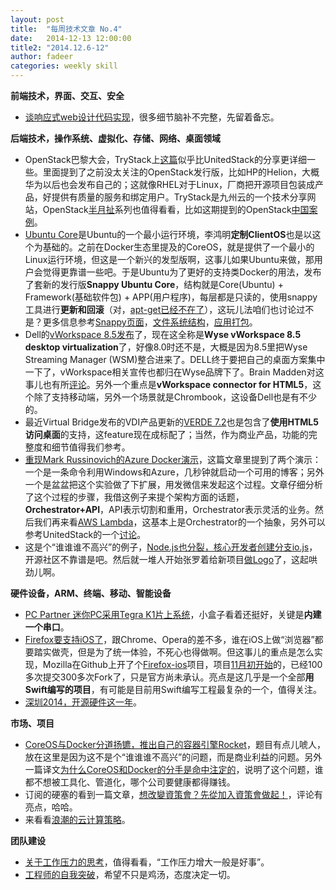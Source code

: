```yaml
---
layout: post
title:  "每周技术文章 No.4"
date:   2014-12-13 12:00:00
title2: "2014.12.6-12"
author: fadeer
categories: weekly skill
---
```

**前端技术，界面、交互、安全**

* [谈响应式web设计代码实现](http://isux.tencent.com/code-of-response-web-design.html)，很多细节脑补不完整，先留着备忘。

**后端技术，操作系统、虚拟化、存储、网络、桌面领域**

* OpenStack巴黎大会，TryStack上[这篇](http://trystack.cn/uncategorized/openstack-summit-2014-%E5%B7%B4%E9%BB%8E%E7%AB%99%E5%85%A8%E8%AE%B0%E5%BD%95/)似乎比UnitedStack的分享更详细一些。里面提到了之前没太关注的OpenStack发行版，比如HP的Helion，大概华为以后也会发布自己的；这就像RHEL对于Linux，厂商把开源项目包装成产品，好提供有质量的服务和绑定用户。TryStack是九州云的一个技术分享网站，OpenStack[半月扯](http://trystack.cn/news/openstack%E5%8D%8A%E6%9C%88%E6%89%AF-12%E6%9C%88%E4%B8%8B/)系列也值得看看，比如这期提到的OpenStack[中国案例](http://www.openstack.org/user-stories/)。
* [Ubuntu Core](https://wiki.ubuntu.com/Core)是Ubuntu的一个最小运行环境，李鸿明**定制ClientOS**也是以这个为基础的。之前在Docker生态里提及的CoreOS，就是提供了一个最小的Linux运行环境，但这是一个新兴的发型版啊，这事儿如果Ubuntu来做，那用户会觉得更靠谱一些吧。于是Ubuntu为了更好的支持类Docker的用法，发布了套新的发行版**Snappy Ubuntu Core**，结构就是Core(Ubuntu) + Framework(基础软件包) + APP(用户程序)，每层都是只读的，使用snappy工具进行**更新和回滚**（对，[apt-get已经不在了](http://www.36kr.com/p/217714.html)），这玩儿法咱们也讨论过不是？更多信息参考[Snappy页面](http://www.ubuntu.com/cloud/tools/snappy)，[文件系统结构](http://developer.ubuntu.com/snappy/filesystem-layout/)，[应用打包](http://developer.ubuntu.com/snappy/packaging-format-for-apps/)。
* Dell的[vWorkspace 8.5发布](http://www.dell.com/learn/us/en/uscorp1/press-releases/2014-12-2-dell-wyse-cloud-client-computing-desktop-virtualization)了，现在这全称是**Wyse vWorkspace 8.5 desktop virtualization**了，好像8.0时还不是，大概是因为8.5里把Wyse Streaming Manager (WSM)整合进来了。DELL终于要把自己的桌面方案集中一下了，vWorkspace相关宣传也都归在Wyse品牌下了。Brain Madden对这事儿也有所[评论](http://www.brianmadden.com/blogs/brianmadden/archive/2014/12/08/dell-releases-quot-wyse-quot-vworkspace-8-5-with-html5-clients-and-enterprise-scale.aspx)。另外一个重点是**vWorkspace connector for HTML5**，这个除了支持移动端，另外一个场景就是Chrombook，这设备Dell也是有不少的。
* 最近Virtual Bridge发布的VDI产品更新的[VERDE 7.2](http://vmblog.com/archive/2014/12/09/virtual-bridges-provides-html5-based-clientless-remote-access-with-the-release-of-verde-7-2.aspx)也是包含了**使用HTML5访问桌面**的支持，这feature现在成标配了；当然，作为商业产品，功能的完整度和细节值得我们参考。
* [重现Mark Russinovich的Azure Docker演示](http://itecn.net/blogs/ahpeng/archive/2014/12/06/azuredocker.aspx)，这篇文章里提到了两个演示：一个是一条命令利用Windows和Azure，几秒钟就启动一个可用的博客；另外一个是盆盆把这个实验做了下扩展，用发微信来发起这个过程。文章仔细分析了这个过程的步骤，我借这例子来提个架构方面的话题，**Orchestrator+API**，API表示切割和重用，Orchestrator表示灵活的业务。然后我们再来看[AWS Lambda](http://www.infoq.com/cn/news/2014/11/aws-lambda-summary)，这基本上是Orchestrator的一个抽象，另外可以参考UnitedStack的一个[讨论](https://www.ustack.com/blog/happyfriday-2014-12-5/)。
* 这是个“谁谁谁不高兴”的例子，[Node.js也分裂，核心开发者创建分支io.js](http://www.infoq.com/cn/news/2014/12/node.js-split-branch-iojs)，开源社区不靠谱是吧。然后就一堆人开始张罗着给新项目[做Logo](https://github.com/iojs/io.js/issues/37)了，这起哄劲儿啊。


**硬件设备，ARM、终端、移动、智能设备**

* [PC Partner 迷你PC采用Tegra K1片上系统](http://www.cnbeta.com/articles/351753.htm)，小盒子看着还挺好，关键是**内建一个串口**。
* [Firefox要支持iOS了](http://sspai.com/27607)，跟Chrome、Opera的差不多，谁在iOS上做“浏览器”都要踏实做壳，但是为了统一体验，不死心也得做啊。但这事儿的重点是怎么实现，Mozilla在Github上开了个[Firefox-ios](https://github.com/mozilla/firefox-ios)项目，项目[11月初开始](https://github.com/mozilla/firefox-ios/graphs/contributors)的，已经100多次提交300多次Fork了，只是官方尚未承认。亮点是这几乎是一个全部**用Swift编写的项目**，有可能是目前用Swift编写工程最复杂的一个，值得关注。
* [深圳2014，开源硬件这一年](http://www.leiphone.com/news/201412/rolrdaoZEXDT9OHC.html)。


**市场、项目**

* [CoreOS与Docker分道扬镳，推出自己的容器引擎Rocket](http://www.infoq.com/cn/news/2014/12/coreos-docker-rocket)，题目有点儿唬人，放在这里是因为这不是个“谁谁谁不高兴”的问题，而是商业利益的问题。另外一篇译文[为什么CoreOS和Docker的分手是命中注定的](http://www.openstack.cn/p2820.html)，说明了这个问题，谁都不想被工具化、管道化，哪个公司要健康都得赚钱。
* 订阅的硬塞的看到一篇文章，[想改變資策會？先從加入資策會做起！](http://www.inside.com.tw/2014/12/07/%e2%80%aachaneg-iii-join-iii)，评论有亮点，哈哈。
* 来看看[浪潮的云计算策略](http://server.zdnet.com.cn/server/2014/1208/3041110.shtml)。

**团队建设**

* [关于工作压力的思考](http://zhuanlan.zhihu.com/youwenwen/19888194)，值得看看，“工作压力增大一般是好事”。
* [工程师的自我突破](https://www.ustack.com/blog/about-engineer-2/)，希望不只是鸡汤，态度决定一切。




